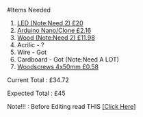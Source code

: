 #Items Needed
1. [LED (Note:Need 2) £20](http://goo.gl/ss4Olh)
2. [Arduino Nano/Clone £2.16](http://goo.gl/mEc7C7)
3. [Wood (Note:Need 2) £11.98](http://goo.gl/lswY3L)
4. Acrilic - ?
5. Wire - Got
6. Cardboard - Got (Note:Need A LOT)
7. [Woodscrews 4x50mm £0.58](http://www.screwfix.com/p/timco-classic-solo-woodscrews-4-x-50mm-pack-of-200/17425)

Current Total : £34.72

Expected Total : £45

Note!!! : Before Editing read THIS [[Click Here]](https://github.com/adam-p/markdown-here/wiki/Markdown-Cheatsheet)
